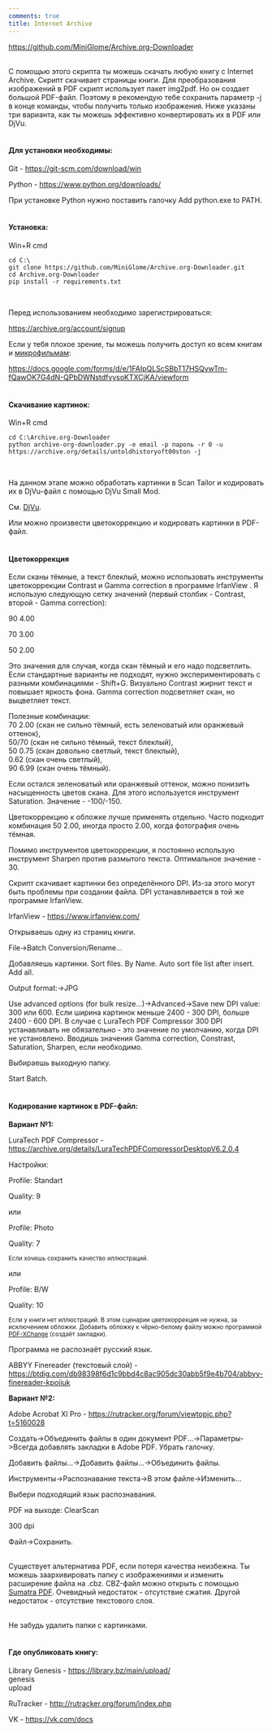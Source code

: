 ```yaml
---
comments: true
title: Internet Archive
---
```


<https://github.com/MiniGlome/Archive.org-Downloader>
<br><br>

С помощью этого скрипта ты можешь скачать любую книгу с Internet Archive. Cкрипт скачивает страницы книги. Для преобразования изображений в PDF скрипт использует пакет img2pdf. Но он создает большой PDF-файл. Поэтому я рекомендую тебе сохранить параметр -j в конце команды, чтобы получить только изображения. Ниже указаны три варианта, как ты можешь эффективно конвертировать их в PDF или DjVu.
<br><br>

#### Для установки необходимы:

Git - <https://git-scm.com/download/win>

Python - <https://www.python.org/downloads/>

При установке Python нужно поставить галочку Add python.exe to PATH.
<br><br>

#### Установка:

Win+R cmd

```
cd C:\
git clone https://github.com/MiniGlome/Archive.org-Downloader.git
cd Archive.org-Downloader
pip install -r requirements.txt
```
<br>

Перед использованием необходимо зарегистрироваться:

<https://archive.org/account/signup>

Если у тебя плохое зрение, ты можешь получить доступ ко всем книгам и [микрофильмам](https://archive.org/details/sim_microfilm?and%5B%5D=mediatype%3A%22collection%22):

<https://docs.google.com/forms/d/e/1FAIpQLScSBbT17HSQywTm-fQawOK7G4dN-QPbDWNstdfvysoKTXCjKA/viewform>
<br><br>

#### Скачивание картинок:

Win+R cmd

```
cd C:\Archive.org-Downloader
python archive-org-downloader.py -e email -p пароль -r 0 -u https://archive.org/details/untoldhistoryoft00ston -j
```
<br>

На данном этапе можно обработать картинки в Scan Tailor и кодировать их в DjVu-файл с помощью DjVu Small Mod.

См. [DjVu](/ru/djvu).

Или можно произвести цветокоррекцию и кодировать картинки в PDF-файл.
<br><br>

#### Цветокоррекция

Если сканы тёмные, а текст блеклый, можно использовать инструменты цветокоррекции Contrast и Gamma correction в программе IrfanView . Я использую следующую сетку значений (первый столбик - Contrast, второй - Gamma correction):

90 4.00

70 3.00

50 2.00

Это значения для случая, когда скан тёмный и его надо подсветлить. Если стандартные варианты не подходят, нужно экспериментировать с разными комбинациями - Shift+G. Визуально Contrast жирнит текст и повышает яркость фона. Gamma correction подсветляет скан, но выцветляет текст.

Полезные комбинации:<br>
70 2.00 (скан не сильно тёмный, есть зеленоватый или оранжевый оттенок),<br>
50/70 (скан не сильно тёмный, текст блеклый),<br>
50 0.75 (скан довольно светлый, текст блеклый),<br>
0.62 (скан очень светлый),<br>
90 6.99 (скан очень тёмный).

Если остался зеленоватый или оранжевый оттенок, можно понизить насыщенность цветов скана. Для этого используется инструмент Saturation. Значение - -100/-150.

Цветокоррекцию к обложке лучше применять отдельно. Часто подходит комбинация 50 2.00, иногда просто 2.00, когда фотография очень тёмная.

Помимо инструментов цветокоррекции, я постоянно использую инструмент Sharpen против размытого текста. Оптимальное значение - 30.

Скрипт скачивает картинки без определённого DPI. Из-за этого могут быть проблемы при создании файла. DPI устанавливается в той же программе IrfanView.

IrfanView - <https://www.irfanview.com/>

Открываешь одну из страниц книги.

File->Batch Conversion/Rename...

Добавляешь картинки. Sort files. By Name. Auto sort file list after insert. Add all.

Output format:->JPG

Use advanced options (for bulk resize...)->Advanced->Save new DPI value: 300 или 600. Если ширина картинок меньше 2400 - 300 DPI, больше 2400 - 600 DPI. В случае с LuraTech PDF Compressor 300 DPI устанавливать не обязательно - это значение по умолчанию, когда DPI не установлено. Вводишь значения Gamma correction, Constrast, Saturation, Sharpen, если необходимо.

Выбираешь выходную папку.

Start Batch.
<br><br>

#### Кодирование картинок в PDF-файл:

**Вариант №1:**

LuraTech PDF Compressor - <https://archive.org/details/LuraTechPDFCompressorDesktopV6.2.0.4>

Настройки:

Profile: Standart

Quality: 9

или

Profile: Photo

Quality: 7

<sup>Если хочешь сохранить качество иллюстраций.</sup>

или

Profile: B/W

Quality: 10

<sup>Если у книги нет иллюстраций. В этом сценарии цветокоррекция не нужна, за исключением обложки. Добавить обложку к чёрно-белому файлу можно программой [PDF-XChange](https://rutracker.org/forum/viewtopic.php?t=5998062) (создаёт закладки).</sup>

Программа не распознаёт русский язык.

ABBYY Finereader (текстовый слой) - <https://btdig.com/db98398f6d1c9bbd4c8ac905dc30abb5f9e4b704/abbyy-finereader-kpojiuk>

**Вариант №2:**

Adobe Acrobat XI Pro - <https://rutracker.org/forum/viewtopic.php?t=5160028>

Создать->Объединить файлы в один документ PDF...->Параметры->Всегда добавлять закладки в Adobe PDF. Убрать галочку.

Добавить файлы...->Добавить файлы...->Объединить файлы.

Инструменты->Распознавание текста->В этом файле->Изменить...

Выбери подходящий язык распознавания.

PDF на выходе: ClearScan

300 dpi

Файл->Сохранить.
<br><br>

Существует альтернатива PDF, если потеря качества неизбежна. Ты можешь заархивировать папку с изображениями и изменить расширение файла на .cbz. CBZ-файл можно открыть с помощью [Sumatra PDF](https://www.sumatrapdfreader.org/download-free-pdf-viewer). Очевидный недостаток - отсутствие сжатия. Другой недостаток - отсутствие текстового слоя.
<br><br>

Не забудь удалить папки с картинками.
<br><br>

#### Где опубликовать книгу:

Library Genesis - <https://library.bz/main/upload/><br>
genesis<br>
upload

RuTracker - <http://rutracker.org/forum/index.php>

VK - <https://vk.com/docs>